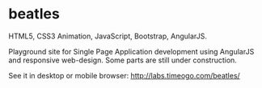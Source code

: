 # beatles
HTML5, CSS3 Animation, JavaScript, Bootstrap, AngularJS.

Playground site for Single Page Application development using AngularJS and responsive web-design. Some parts are still under construction.

See it in desktop or mobile browser: http://labs.timeogo.com/beatles/
